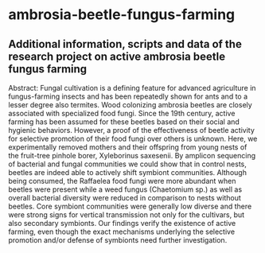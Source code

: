 # ambrosia-beetle-fungus-farming
## Additional information, scripts and data of the research project on active ambrosia beetle fungus farming

Abstract:
Fungal cultivation is a defining feature for advanced agriculture in fungus-farming insects
and has been repeatedly shown for ants and to a lesser degree also termites. Wood 
colonizing ambrosia beetles are closely associated with specialized food fungi. Since the 
19th century, active farming has been assumed for these beetles based on their social 
and hygienic behaviors. However, a proof of the effectiveness of beetle activity for 
selective promotion of their food fungi over others is unknown. Here, we experimentally 
removed mothers and their offspring from young nests of the fruit-tree pinhole borer, 
Xyleborinus saxesenii. By amplicon sequencing of bacterial and fungal communities we 
could show that in control nests, beetles are indeed able to actively shift symbiont 
communities. Although being consumed, the Raffaelea food fungi were more abundant 
when beetles were present while a weed fungus (Chaetomium sp.) as well as overall 
bacterial diversity were reduced in comparison to nests without beetles. Core symbiont 
communities were generally low diverse and there were strong signs for vertical 
transmission not only for the cultivars, but also secondary symbionts. Our findings verify 
the existence of active farming, even though the exact mechanisms underlying the 
selective promotion and/or defense of symbionts need further investigation.

